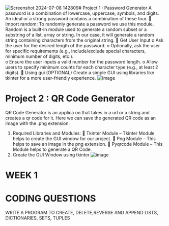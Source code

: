 ![Screenshot 2024-07-08 142809](https://github.com/Jhansi-1234/-TECHSTRAVER-_DATA_SCIENCE_WEEK1/assets/143017817/661b2dd1-8272-44cc-85fa-bc63911119c5)# Project 1 : Password Generator 
A password is a combination of lowercase, uppercase, symbols, and 
digits. An ideal or a strong password contains a combination of these 
four. 
 Import random: To randomly generate a password we use this module. 
Random is a built-in module used to generate a random subset or a 
substring of a list, array or string. In our case, it will generate a random 
string containing characters from the original string. 
 Get User Input 
o Ask the user for the desired length of the password. 
o Optionally, ask the user for specific requirements (e.g., include/exclude 
special characters, minimum number of digits, etc.).  
o Ensure the user inputs a valid number for the password length. 
o Allow users to specify minimum counts for each character type (e.g., at least 2 
digits). 
 Using gui (OPTIONAL) 
Create a simple GUI using libraries like tkinter for a more user-friendly 
experience.
![image](https://github.com/Jhansi-1234/-TECHSTRAVER-_DATA_SCIENCE_WEEK1/assets/143017817/f49bf21f-1434-407f-8986-4ed709c059c3)
# Project 2 : QR Code Generator 
QR Code Generator is an applica on that takes in a url or a string 
and creates a qr code for it. Here we can save the generated QR 
code as an image with the .png extension. 
1. Required Libraries and Modules: 
 Tkinter Module – Tkinter Module helps to create the GUI 
window for our project. 
 Png Module – This helps to save an image in the png 
extension. 
 Pyqrcode Module – This Module helps to generate a QR 
Code. 
2. Create the GUI Window using tkinter
![image](https://github.com/Jhansi-1234/-TECHSTRAVER-_DATA_SCIENCE_WEEK1/assets/143017817/a90f3e1c-992e-4484-95c4-0f813355944c)
# WEEK 1
 # CODING QUESTIONS
 WRITE A PROGRAM TO CREATE, DELETE,REVERSE
 AND APPEND LISTS, DICTIONARIES, SETS,
 TUPLES
